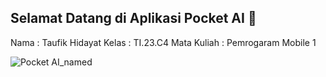 ## Selamat Datang di Aplikasi Pocket AI 👋
 
Nama        : Taufik Hidayat
Kelas       : TI.23.C4
Mata Kuliah : Pemrogaram Mobile 1

![Pocket AI_named](https://github.com/user-attachments/assets/ed3d6883-2264-4bf7-8dcf-990c1c2f845d)

